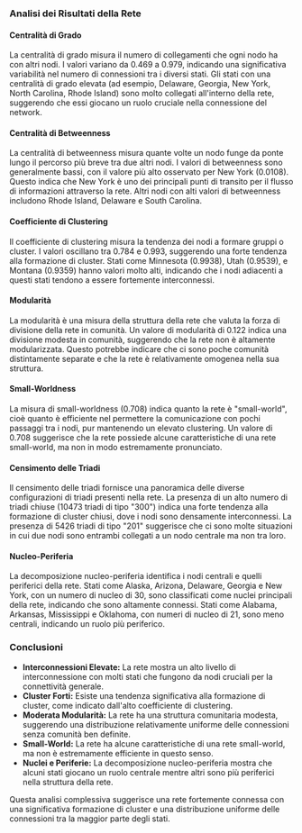 ### Analisi dei Risultati della Rete

#### Centralità di Grado
La centralità di grado misura il numero di collegamenti che ogni nodo ha con altri nodi. I valori variano da 0.469 a 0.979, indicando una significativa variabilità nel numero di connessioni tra i diversi stati. Gli stati con una centralità di grado elevata (ad esempio, Delaware, Georgia, New York, North Carolina, Rhode Island) sono molto collegati all'interno della rete, suggerendo che essi giocano un ruolo cruciale nella connessione del network.

#### Centralità di Betweenness
La centralità di betweenness misura quante volte un nodo funge da ponte lungo il percorso più breve tra due altri nodi. I valori di betweenness sono generalmente bassi, con il valore più alto osservato per New York (0.0108). Questo indica che New York è uno dei principali punti di transito per il flusso di informazioni attraverso la rete. Altri nodi con alti valori di betweenness includono Rhode Island, Delaware e South Carolina.

#### Coefficiente di Clustering
Il coefficiente di clustering misura la tendenza dei nodi a formare gruppi o cluster. I valori oscillano tra 0.784 e 0.993, suggerendo una forte tendenza alla formazione di cluster. Stati come Minnesota (0.9938), Utah (0.9539), e Montana (0.9359) hanno valori molto alti, indicando che i nodi adiacenti a questi stati tendono a essere fortemente interconnessi.

#### Modularità
La modularità è una misura della struttura della rete che valuta la forza di divisione della rete in comunità. Un valore di modularità di 0.122 indica una divisione modesta in comunità, suggerendo che la rete non è altamente modularizzata. Questo potrebbe indicare che ci sono poche comunità distintamente separate e che la rete è relativamente omogenea nella sua struttura.

#### Small-Worldness
La misura di small-worldness (0.708) indica quanto la rete è "small-world", cioè quanto è efficiente nel permettere la comunicazione con pochi passaggi tra i nodi, pur mantenendo un elevato clustering. Un valore di 0.708 suggerisce che la rete possiede alcune caratteristiche di una rete small-world, ma non in modo estremamente pronunciato.

#### Censimento delle Triadi
Il censimento delle triadi fornisce una panoramica delle diverse configurazioni di triadi presenti nella rete. La presenza di un alto numero di triadi chiuse (10473 triadi di tipo "300") indica una forte tendenza alla formazione di cluster chiusi, dove i nodi sono densamente interconnessi. La presenza di 5426 triadi di tipo "201" suggerisce che ci sono molte situazioni in cui due nodi sono entrambi collegati a un nodo centrale ma non tra loro.

#### Nucleo-Periferia
La decomposizione nucleo-periferia identifica i nodi centrali e quelli periferici della rete. Stati come Alaska, Arizona, Delaware, Georgia e New York, con un numero di nucleo di 30, sono classificati come nuclei principali della rete, indicando che sono altamente connessi. Stati come Alabama, Arkansas, Mississippi e Oklahoma, con numeri di nucleo di 21, sono meno centrali, indicando un ruolo più periferico.

### Conclusioni
- **Interconnessioni Elevate:** La rete mostra un alto livello di interconnessione con molti stati che fungono da nodi cruciali per la connettività generale.
- **Cluster Forti:** Esiste una tendenza significativa alla formazione di cluster, come indicato dall'alto coefficiente di clustering.
- **Moderata Modularità:** La rete ha una struttura comunitaria modesta, suggerendo una distribuzione relativamente uniforme delle connessioni senza comunità ben definite.
- **Small-World:** La rete ha alcune caratteristiche di una rete small-world, ma non è estremamente efficiente in questo senso.
- **Nuclei e Periferie:** La decomposizione nucleo-periferia mostra che alcuni stati giocano un ruolo centrale mentre altri sono più periferici nella struttura della rete.

Questa analisi complessiva suggerisce una rete fortemente connessa con una significativa formazione di cluster e una distribuzione uniforme delle connessioni tra la maggior parte degli stati.